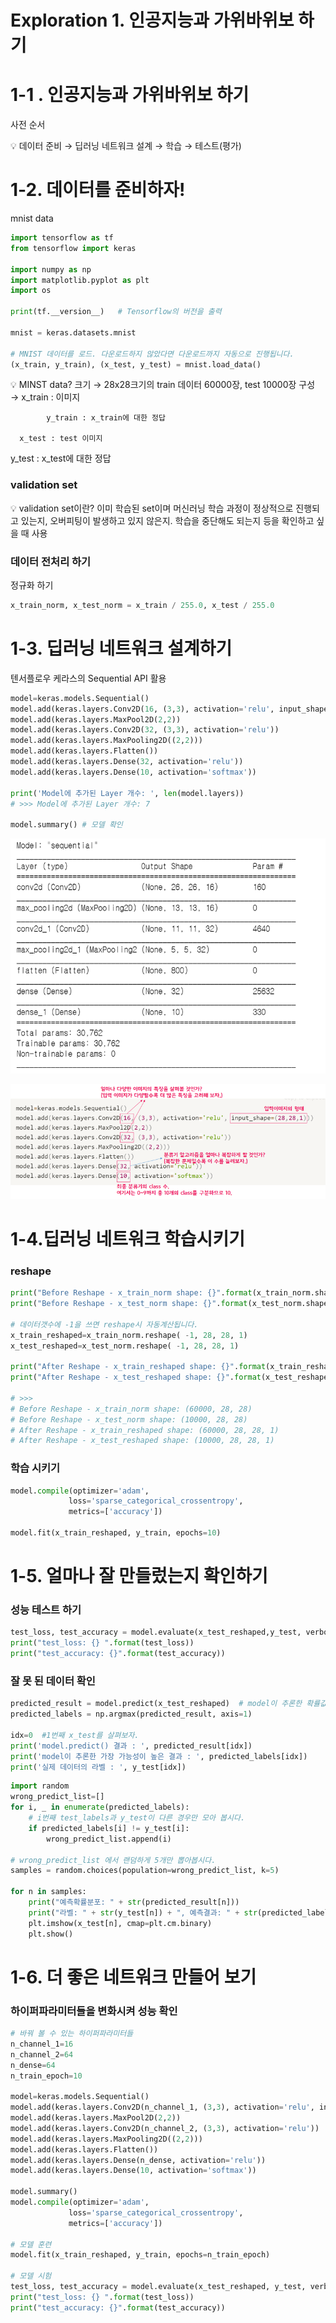 # Exploration 1. 인공지능과 가위바위보 하기

# 1-1 . 인공지능과 가위바위보 하기

사전 순서 

<aside>
💡 데이터 준비 → 딥러닝 네트워크 설계 → 학습 → 테스트(평가)

</aside>

# 1-2. 데이터를 준비하자!

mnist data

```python
import tensorflow as tf
from tensorflow import keras

import numpy as np
import matplotlib.pyplot as plt
import os

print(tf.__version__)   # Tensorflow의 버전을 출력

mnist = keras.datasets.mnist

# MNIST 데이터를 로드. 다운로드하지 않았다면 다운로드까지 자동으로 진행됩니다. 
(x_train, y_train), (x_test, y_test) = mnist.load_data()   

```

<aside>
💡 MINST data?
크기 → 28x28크기의 train 데이터 60000장,  test 10000장
구성 → x_train : 이미지

            y_train : x_train에 대한 정답

      x_test : test 이미지

y_test : x_test에 대한 정답 

</aside>

### validation set

<aside>
💡 validation set이란?
이미 학습된 set이며 머신러닝 학습 과정이 정상적으로 진행되고 있는지, 오버피팅이 발생하고 있지 않은지. 학습을 중단해도 되는지 등을 확인하고 싶을 때 사용

</aside>

### 데이터 전처리 하기

정규화 하기

```python
x_train_norm, x_test_norm = x_train / 255.0, x_test / 255.0
```

# 1-3. 딥러닝 네트워크 설계하기

텐서플로우 케라스의 Sequential API 활용

```python
model=keras.models.Sequential()
model.add(keras.layers.Conv2D(16, (3,3), activation='relu', input_shape=(28,28,1)))
model.add(keras.layers.MaxPool2D(2,2))
model.add(keras.layers.Conv2D(32, (3,3), activation='relu'))
model.add(keras.layers.MaxPooling2D((2,2)))
model.add(keras.layers.Flatten())
model.add(keras.layers.Dense(32, activation='relu'))
model.add(keras.layers.Dense(10, activation='softmax'))

print('Model에 추가된 Layer 개수: ', len(model.layers))
# >>> Model에 추가된 Layer 개수: 7 

model.summary() # 모델 확인
```

![Untitled](images/1-1.png)

![Untitled](images/1-2.png)

# 1-4.딥러닝 네트워크 학습시키기

### reshape

```python
print("Before Reshape - x_train_norm shape: {}".format(x_train_norm.shape))
print("Before Reshape - x_test_norm shape: {}".format(x_test_norm.shape))

# 데이터갯수에 -1을 쓰면 reshape시 자동계산됩니다.
x_train_reshaped=x_train_norm.reshape( -1, 28, 28, 1)  
x_test_reshaped=x_test_norm.reshape( -1, 28, 28, 1)

print("After Reshape - x_train_reshaped shape: {}".format(x_train_reshaped.shape))
print("After Reshape - x_test_reshaped shape: {}".format(x_test_reshaped.shape))

# >>>
# Before Reshape - x_train_norm shape: (60000, 28, 28)
# Before Reshape - x_test_norm shape: (10000, 28, 28)
# After Reshape - x_train_reshaped shape: (60000, 28, 28, 1)
# After Reshape - x_test_reshaped shape: (10000, 28, 28, 1)
```

### 학습 시키기

```python
model.compile(optimizer='adam',
             loss='sparse_categorical_crossentropy',
             metrics=['accuracy'])

model.fit(x_train_reshaped, y_train, epochs=10)
```

# 1-5. 얼마나 잘 만들렀는지 확인하기

### 성능 테스트 하기

```python
test_loss, test_accuracy = model.evaluate(x_test_reshaped,y_test, verbose=2)
print("test_loss: {} ".format(test_loss))
print("test_accuracy: {}".format(test_accuracy))
```

### 잘 못 된 데이터 확인

```python
predicted_result = model.predict(x_test_reshaped)  # model이 추론한 확률값. 
predicted_labels = np.argmax(predicted_result, axis=1)

idx=0  #1번째 x_test를 살펴보자. 
print('model.predict() 결과 : ', predicted_result[idx])
print('model이 추론한 가장 가능성이 높은 결과 : ', predicted_labels[idx])
print('실제 데이터의 라벨 : ', y_test[idx])
```

```python
import random
wrong_predict_list=[]
for i, _ in enumerate(predicted_labels):
    # i번째 test_labels과 y_test이 다른 경우만 모아 봅시다. 
    if predicted_labels[i] != y_test[i]:
        wrong_predict_list.append(i)

# wrong_predict_list 에서 랜덤하게 5개만 뽑아봅시다.
samples = random.choices(population=wrong_predict_list, k=5)

for n in samples:
    print("예측확률분포: " + str(predicted_result[n]))
    print("라벨: " + str(y_test[n]) + ", 예측결과: " + str(predicted_labels[n]))
    plt.imshow(x_test[n], cmap=plt.cm.binary)
    plt.show()
```

# 1-6. 더 좋은 네트워크 만들어 보기

### 하이퍼파라미터들을 변화시켜 성능 확인

```python
# 바꿔 볼 수 있는 하이퍼파라미터들
n_channel_1=16
n_channel_2=64
n_dense=64
n_train_epoch=10

model=keras.models.Sequential()
model.add(keras.layers.Conv2D(n_channel_1, (3,3), activation='relu', input_shape=(28,28,1)))
model.add(keras.layers.MaxPool2D(2,2))
model.add(keras.layers.Conv2D(n_channel_2, (3,3), activation='relu'))
model.add(keras.layers.MaxPooling2D((2,2)))
model.add(keras.layers.Flatten())
model.add(keras.layers.Dense(n_dense, activation='relu'))
model.add(keras.layers.Dense(10, activation='softmax'))

model.summary()
model.compile(optimizer='adam',
             loss='sparse_categorical_crossentropy',
             metrics=['accuracy'])

# 모델 훈련
model.fit(x_train_reshaped, y_train, epochs=n_train_epoch)

# 모델 시험
test_loss, test_accuracy = model.evaluate(x_test_reshaped, y_test, verbose=2)
print("test_loss: {} ".format(test_loss))
print("test_accuracy: {}".format(test_accuracy))
```